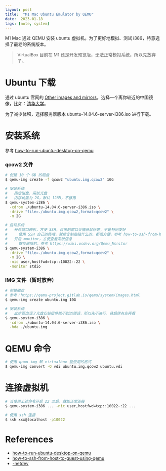 ```yaml
---
layout: post
title:  "M1 Mac Ubuntu Emulator by QEMU"
date:  2023-01-18
tags: [note, system]
---
```


  M1 Mac 通过 QEMU 安装 ubuntu 虚拟机。为了更好地模拟、测试 i386，特意选择了最老的系统版本。

> VirtualBox 目前在 M1 还是开发预览版，无法正常模拟系统，所以先放弃了。

# Ubuntu 下载

  通过 ubuntu 官网的 [Other images and mirrors](https://launchpad.net/ubuntu/+cdmirrors)，选择一个离你较近的中国镜像，比如：[清华大学](https://mirrors.tuna.tsinghua.edu.cn/ubuntu-releases/)。

  为了减少体积，选择服务器版本 ubuntu-14.04.6-server-i386.iso 进行下载。


# 安装系统

  参考 [how-to-run-ubuntu-desktop-on-qemu](https://askubuntu.com/questions/884534/how-to-run-ubuntu-desktop-on-qemu)

### qcow2 文件

```sh
# 创建 10 个 GB 的磁盘
$ qemu-img create -f qcow2 "ubuntu.img.qcow2" 10G

# 安装系统
#   指定磁盘、系统光盘
#   内存设置为 2G，默认 128M，不够用
$ qemu-system-i386 \
  -cdrom ./ubuntu-14.04.6-server-i386.iso \
  -drive "file=./ubuntu.img.qcow2,format=qcow2" \
  -m 2G

# 启动系统
#   开启端口映射，方便 SSH，自带的窗口会捕获鼠标等，不是特别友好
#     使用 SSH 自己的终端，就能复制粘贴什么的，都很方便，参考 how-to-ssh-from-host-to-guest-using-qemu
#   开启 monitor，方便查看系统信息
#     寄存器啥的，参考 https://wiki.osdev.org/Qemu_Monitor
$ qemu-system-i386 \
  -drive "file=./ubuntu.img.qcow2,format=qcow2" \
  -m 2G \
  -nic user,hostfwd=tcp::10022-:22 \
  -monitor stdio
```

### IMG 文件（暂时放弃）

```sh
# 创建磁盘
# 参考：https://qemu-project.gitlab.io/qemu/system/images.html
$ qemu-img create ubuntu.img 10G

# 安装系统
#   此步骤出现了光盘安装组件找不到的错误，所以先不进行，待后续有空再看
$ qemu-system-i386 \
  -cdrom ./ubuntu-14.04.6-server-i386.iso \
  -hda ./ubuntu.img
```

# QEMU 命令

```sh
# 使用 qemu-img 转 virtualbox 能使用的格式
$ qemu-img convert -O vdi ubuntu.img.qcow2 ubuntu.vdi
```

# 连接虚拟机

```sh
# 当使用上述命令开启 22 之后，就能正常连接
$ qemu-system-i386 ... -nic user,hostfwd=tcp::10022-:22 ...

# 使用 ssh 连接
$ ssh xxx@localhost -p10022
```

# References
* [how-to-run-ubuntu-desktop-on-qemu](https://askubuntu.com/questions/884534/how-to-run-ubuntu-desktop-on-qemu)
* [how-to-ssh-from-host-to-guest-using-qemu](https://unix.stackexchange.com/questions/124681/how-to-ssh-from-host-to-guest-using-qemu)
* [-netdev](https://www.mankier.com/1/qemu#-netdev)
